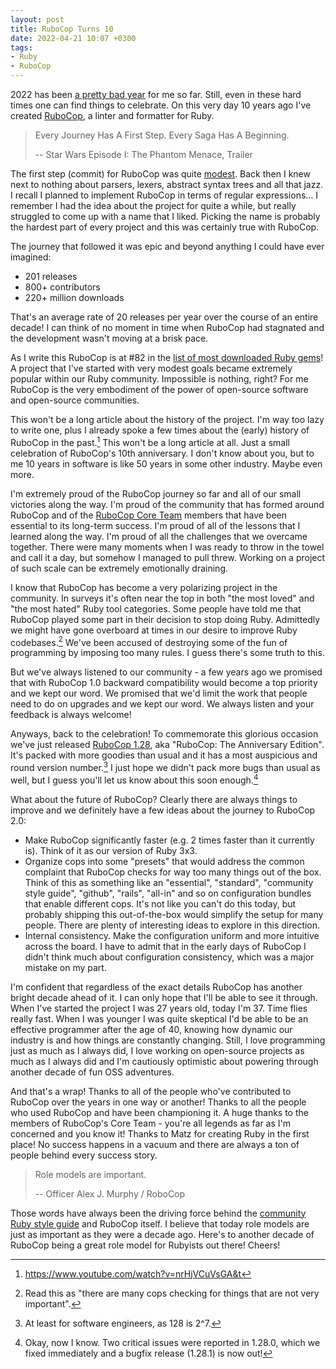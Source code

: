 ```yaml
---
layout: post
title: RuboCop Turns 10
date: 2022-04-21 10:07 +0300
tags:
- Ruby
- RuboCop
---
```


2022 has been [a pretty bad year](https://batsov.com/articles/2022/03/11/the-war-in-ukraine/) for me so far.
Still, even in these hard times one can find things to celebrate.
On this very day 10 years ago I've created [RuboCop](https://rubocop.org), a
linter and formatter for Ruby.

> Every Journey Has A First Step. Every
> Saga Has A Beginning.
>
> -- Star Wars Episode I: The Phantom Menace, Trailer

The first step (commit) for RuboCop was quite [modest](https://github.com/rubocop/rubocop/commit/afbead34db54506c12a21dbd4ce04fada0f8b9a4). Back then I knew next to nothing about parsers, lexers, abstract syntax trees and all that jazz. I recall I planned to implement RuboCop in terms of regular expressions... I remember I had the idea about the project for quite a while, but really struggled to come up with a name that I liked. Picking the name is probably the hardest part of every project and this was certainly true with RuboCop.

The journey that followed it was epic and
beyond anything I could have ever imagined:

- 201 releases
- 800+ contributors
- 220+ million downloads

That's an average rate of 20 releases per year over the course of an entire decade! I can think of no moment in
time when RuboCop had stagnated and the development wasn't moving at a brisk pace.

As I write this RuboCop is at #82 in the [list of most downloaded Ruby gems](https://rubygems.org/stats)!
A project that I've started with very modest goals became extremely popular within
our Ruby community. Impossible is nothing, right? For me RuboCop is the very embodiment of the power of open-source software and open-source communities.

This won't be a long article about the history of the project. I'm way too lazy to write one, plus I already spoke a few times about the (early) history of RuboCop in the past.[^1] This won't be a long article at all. Just a small celebration of RuboCop's 10th anniversary. I don't know about you, but to me 10 years in software is like 50 years in some other industry. Maybe even more.

I'm extremely proud of the RuboCop journey so far and all of our small victories along the way. I'm proud of the community that has formed around RuboCop and of the [RuboCop Core Team](https://docs.rubocop.org/rubocop/about/team.html) members that have been essential to its long-term success. I'm proud of all of the lessons that I learned along the way. I'm proud of all the challenges that we overcame together. There were many moments when I was ready to throw in the towel and call it a day, but somehow I managed to pull threw. Working on a project of such scale can be extremely emotionally draining.

I know that RuboCop has become a very polarizing project in the community. In surveys it's often near the top in both "the most loved" and "the most hated" Ruby tool categories. Some people have told me that RuboCop played some part in their decision to stop doing Ruby. Admittedly we might have gone overboard at times in our desire to improve Ruby codebases.[^2] We've been accused of destroying some of the fun of programming by imposing too many rules. I guess there's some truth to this.

But we've always listened to our community - a few years ago we promised that with RuboCop 1.0 backward compatibility would become a top priority and we kept our word.
We promised that we'd limit the work that people need to do on upgrades and we kept our word. We always listen and your feedback is always welcome!

Anyways, back to the celebration! To commemorate this glorious occasion we've just released [RuboCop 1.28](https://github.com/rubocop/rubocop/releases/tag/v1.28.0), aka "RuboCop: The Anniversary Edition". It's packed with more
goodies than usual and it has a most auspicious and round version number.[^3] I just hope we didn't pack more bugs than usual as well, but I guess you'll let us know about this soon enough.[^4]

What about the future of RuboCop? Clearly there are always things to improve and we definitely have a few ideas about the journey to RuboCop 2.0:

- Make RuboCop significantly faster (e.g. 2 times faster than it currently is). Think of it as our version of Ruby 3x3.
- Organize cops into some "presets" that would address the common complaint that RuboCop checks for way too many things out of the box. Think of this as something like an "essential", "standard", "community style guide", "github", "rails", "all-in" and so on configuration bundles that enable different cops. It's not like you can't do this today, but probably shipping this out-of-the-box would simplify the setup for many people. There are plenty of interesting ideas to explore in this direction.
- Internal consistency. Make the configuration uniform and more intuitive across the board. I have to admit that in the early days of RuboCop I didn't think much about configuration consistency, which was a major mistake on my part.

I'm confident that regardless of the exact details RuboCop has another bright decade ahead of it. I can only hope that I'll be able to see it through. When I've started the project I was 27 years old, today I'm 37. Time flies really fast. When I was younger I was quite skeptical I'd be able to be an effective programmer after the age of 40, knowing how dynamic our industry is and how things are constantly changing. Still, I love programming just as much as I always did, I love working on open-source projects as much as I always did and I'm cautiously optimistic about powering through another decade of fun OSS adventures.

And that's a wrap! Thanks to all of the people who've contributed to RuboCop over the years in one way or another! Thanks to all the people who used RuboCop and have been championing it. A huge thanks to the members of RuboCop's Core Team - you're all legends as far as I'm concerned and you know it! Thanks to Matz for creating Ruby in the first place! No success happens in a vacuum and there are always a ton of people behind every success story.

> Role models are important.
>
> -- Officer Alex J. Murphy / RoboCop

Those words have always been the driving force behind the [community Ruby style guide](https://rubystyle.guide) and RuboCop itself. I believe that today role models are just as important as they were a decade ago. Here's to another decade of RuboCop being a great role model for Rubyists out there! Cheers!

[^1]: <https://www.youtube.com/watch?v=nrHjVCuVsGA&t>
[^2]: Read this as "there are many cops checking for things that are not very important".
[^3]: At least for software engineers, as 128 is 2^7.
[^4]: Okay, now I know. Two critical issues were reported in 1.28.0, which we fixed immediately and a bugfix release (1.28.1) is now out!
